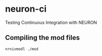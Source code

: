 # neuron-ci
Testing Continuous Integration with NEURON

## Compiling the mod files  
```nrnivmodl ./mod```


